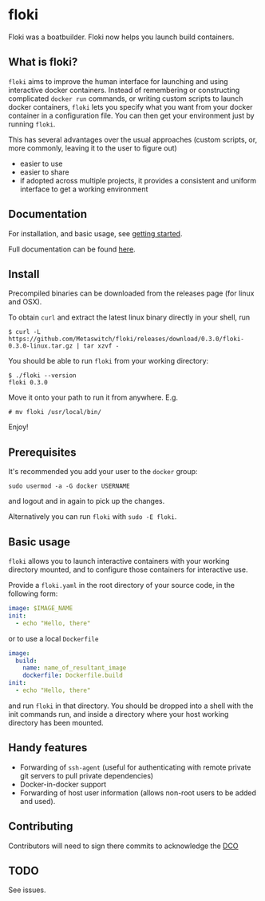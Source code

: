 # floki

Floki was a boatbuilder. Floki now helps you launch build containers.

## What is floki?

`floki` aims to improve the human interface for launching and using interactive docker containers. Instead of remembering or constructing complicated `docker run` commands, or writing custom scripts to launch docker containers, `floki` lets you specify what you want from your docker container in a configuration file. You can then get your environment just by running `floki`.

This has several advantages over the usual approaches (custom scripts, or, more commonly, leaving it to the user to figure out)

- easier to use
- easier to share
- if adopted across multiple projects, it provides a consistent and uniform interface to get a working environment

## Documentation

For installation, and basic usage, see [getting started](https://metaswitch.github.io/floki/documentation/getting-started/).

Full documentation can be found [here](https://metaswitch.github.io/floki/).

## Install

Precompiled binaries can be downloaded from the releases page (for linux and OSX).

To obtain `curl` and extract the latest linux binary directly in your shell, run

```
$ curl -L https://github.com/Metaswitch/floki/releases/download/0.3.0/floki-0.3.0-linux.tar.gz | tar xzvf -
```

You should be able to run `floki` from your working directory:

```
$ ./floki --version
floki 0.3.0
```

Move it onto your path to run it from anywhere. E.g.

```
# mv floki /usr/local/bin/
```

Enjoy!

## Prerequisites

It's recommended you add your user to the `docker` group:

```
sudo usermod -a -G docker USERNAME
```

and logout and in again to pick up the changes.

Alternatively you can run `floki` with `sudo -E floki`.

## Basic usage

`floki` allows you to launch interactive containers with your working directory mounted, and to configure those containers for interactive use.

Provide a `floki.yaml` in the root directory of your source code, in the following form:

```yaml
image: $IMAGE_NAME
init:
  - echo "Hello, there"
```

or to use a local `Dockerfile`

```yaml
image:
  build:
    name: name_of_resultant_image
    dockerfile: Dockerfile.build
init:
  - echo "Hello, there"
```

and run `floki` in that directory. You should be dropped into a shell with the init commands run, and inside a directory where your host working directory has been mounted.

## Handy features

- Forwarding of `ssh-agent` (useful for authenticating with remote private git servers to pull private dependencies)
- Docker-in-docker support
- Forwarding of host user information (allows non-root users to be added and used).

## Contributing

Contributors will need to sign there commits to acknowledge the [DCO](DCO) 

## TODO

See issues.
